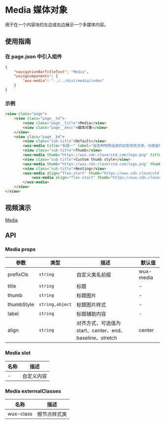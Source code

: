 # Media 媒体对象

用于在一个内容块的左边或右边展示一个多媒体内容。

## 使用指南

### 在 page.json 中引入组件

```json
{
    "navigationBarTitleText": "Media",
    "usingComponents": {
        "wux-media": "../../dist/media/index"
    }
}
```

### 示例

```html
<view class="page">
    <view class="page__hd">
        <view class="page__title">Media</view>
        <view class="page__desc">媒体对象</view>
    </view>
    <view class="page__bd">
        <view class="sub-title">Default</view>
        <wux-media title="标题一" label="由各种物质组成的巨型球状天体，叫做星球。星球有一定的形状，有自己的运行轨道。"></wux-media>
        <view class="sub-title">Thumb</view>
        <wux-media thumb="https://wux.cdn.cloverstd.com/logo.png" title="标题一" label="由各种物质组成的巨型球状天体，叫做星球。星球有一定的形状，有自己的运行轨道。"></wux-media>
        <view class="sub-title">Custom thumb style</view>
        <wux-media thumb="https://wux.cdn.cloverstd.com/logo.png" thumb-style="border-radius: 50%" title="标题一" label="由各种物质组成的巨型球状天体，叫做星球。星球有一定的形状，有自己的运行轨道。"></wux-media>
        <view class="sub-title">Nesting</view>
        <wux-media align="flex-start" thumb="https://wux.cdn.cloverstd.com/logo.png" title="标题一" label="由各种物质组成的巨型球状天体，叫做星球。星球有一定的形状，有自己的运行轨道。">
            <wux-media align="flex-start" thumb="https://wux.cdn.cloverstd.com/logo.png" title="标题一" label="由各种物质组成的巨型球状天体，叫做星球。星球有一定的形状，有自己的运行轨道。"></wux-media>
        </wux-media>
    </view>
</view>
```

## 视频演示

[Media](./_media/media.mp4 ':include :type=iframe width=375px height=667px')

## API

### Media props

| 参数 | 类型 | 描述 | 默认值 |
| --- | --- | --- | --- |
| prefixCls | `string` | 自定义类名前缀 | wux-media |
| title | `string` | 标题 | - |
| thumb | `string` | 标题图片 | - |
| thumbStyle | `string,object` | 标题图片样式 | - |
| label | `string` | 标题辅助内容 | - |
| align | `string` | 对齐方式，可选值为 start、center、end、baseline、stretch | center |

### Media slot

| 名称 | 描述 |
| --- | --- |
| - | 自定义内容 |

### Media externalClasses

| 名称 | 描述 |
| --- | --- |
| wux-class | 根节点样式类 |